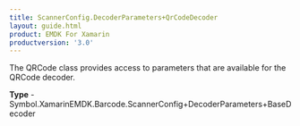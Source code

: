 ```yaml
---
title: ScannerConfig.DecoderParameters+QrCodeDecoder
layout: guide.html
product: EMDK For Xamarin 
productversion: '3.0' 
---
```

The QRCode class provides access to parameters that are available for the QRCode decoder.

**Type** - Symbol.XamarinEMDK.Barcode.ScannerConfig+DecoderParameters+BaseDecoder

